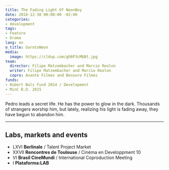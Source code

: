 ```yaml
---
title: The Fading Light Of NeonBoy
date: 2018-12-30 00:00:00 -02:00
categories:
- development
tags:
- Feature
- Drama
lang: en
o_title: GarotoNeon
media:
  image: https://cldup.com/gO6P3cMbBt.jpg
team:
  director: Filipe Matzembacher and Marcio Reolon
  writer: Filipe Matzembacher and Marcio Reolon
  copro: Avante Filmes and Besouro Filmes
funds:
- Hubert Bals Fund 2014 / Development
- MinC B.O. 2015
---
```


Pedro leads a secret life. He has the power to glow in the dark. Thousands of strangers worship him, but lately, realizing his light is fading away, they have begun to abandon him.

---

## Labs, markets and events
* LXVI **Berlinale** / Talent Project Market
* XXVII **Rencontres de Toulouse** / Cinéma en Developpment 10
* VI **Brasil CineMundi** / International Coproduction Meeting
* I **Plataforma:LAB**
